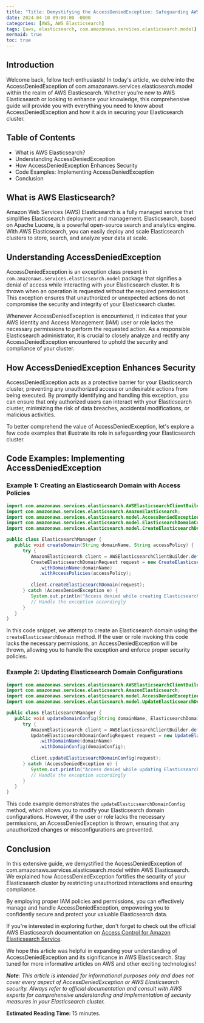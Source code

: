```yaml
---
title: "Title: Demystifying the AccessDeniedException: Safeguarding AWS Elasticsearch cluster with com.amazonaws.services.elasticsearch.model"
date: 2024-04-10 09:00:00 -0000
categories: [AWS, AWS Elasticsearch]
tags: [aws, elasticsearch, com.amazonaws.services.elasticsearch.model]
mermaid: true
toc: true
---
```



## Introduction

Welcome back, fellow tech enthusiasts! In today's article, we delve into the AccessDeniedException of com.amazonaws.services.elasticsearch.model within the realm of AWS Elasticsearch. Whether you're new to AWS Elasticsearch or looking to enhance your knowledge, this comprehensive guide will provide you with everything you need to know about AccessDeniedException and how it aids in securing your Elasticsearch cluster.

## Table of Contents

- What is AWS Elasticsearch?
- Understanding AccessDeniedException
- How AccessDeniedException Enhances Security
- Code Examples: Implementing AccessDeniedException
- Conclusion

## What is AWS Elasticsearch?

Amazon Web Services (AWS) Elasticsearch is a fully managed service that simplifies Elasticsearch deployment and management. Elasticsearch, based on Apache Lucene, is a powerful open-source search and analytics engine. With AWS Elasticsearch, you can easily deploy and scale Elasticsearch clusters to store, search, and analyze your data at scale.

## Understanding AccessDeniedException

AccessDeniedException is an exception class present in `com.amazonaws.services.elasticsearch.model` package that signifies a denial of access while interacting with your Elasticsearch cluster. It is thrown when an operation is requested without the required permissions. This exception ensures that unauthorized or unexpected actions do not compromise the security and integrity of your Elasticsearch cluster.

Whenever AccessDeniedException is encountered, it indicates that your AWS Identity and Access Management (IAM) user or role lacks the necessary permissions to perform the requested action. As a responsible Elasticsearch administrator, it is crucial to closely analyze and rectify any AccessDeniedException encountered to uphold the security and compliance of your cluster.

## How AccessDeniedException Enhances Security

AccessDeniedException acts as a protective barrier for your Elasticsearch cluster, preventing any unauthorized access or undesirable actions from being executed. By promptly identifying and handling this exception, you can ensure that only authorized users can interact with your Elasticsearch cluster, minimizing the risk of data breaches, accidental modifications, or malicious activities.

To better comprehend the value of AccessDeniedException, let's explore a few code examples that illustrate its role in safeguarding your Elasticsearch cluster.

## Code Examples: Implementing AccessDeniedException

### Example 1: Creating an Elasticsearch Domain with Access Policies

```java
import com.amazonaws.services.elasticsearch.AWSElasticsearchClientBuilder;
import com.amazonaws.services.elasticsearch.AmazonElasticsearch;
import com.amazonaws.services.elasticsearch.model.AccessDeniedException;
import com.amazonaws.services.elasticsearch.model.ElasticsearchDomainConfig;
import com.amazonaws.services.elasticsearch.model.CreateElasticsearchDomainRequest;

public class ElasticsearchManager {
   public void createDomain(String domainName, String accessPolicy) {
      try {
         AmazonElasticsearch client = AWSElasticsearchClientBuilder.defaultClient();
         CreateElasticsearchDomainRequest request = new CreateElasticsearchDomainRequest()
            .withDomainName(domainName)
            .withAccessPolicies(accessPolicy);
         
         client.createElasticsearchDomain(request);
      } catch (AccessDeniedException e) {
         System.out.println("Access denied while creating Elasticsearch domain.");
         // Handle the exception accordingly
      }
   }
}
```

In this code snippet, we attempt to create an Elasticsearch domain using the `createElasticsearchDomain` method. If the user or role invoking this code lacks the necessary permissions, an AccessDeniedException will be thrown, allowing you to handle the exception and enforce proper security policies.

### Example 2: Updating Elasticsearch Domain Configurations

```java
import com.amazonaws.services.elasticsearch.AWSElasticsearchClientBuilder;
import com.amazonaws.services.elasticsearch.AmazonElasticsearch;
import com.amazonaws.services.elasticsearch.model.AccessDeniedException;
import com.amazonaws.services.elasticsearch.model.UpdateElasticsearchDomainConfigRequest;

public class ElasticsearchManager {
   public void updateDomainConfig(String domainName, ElasticsearchDomainConfig domainConfig) {
      try {
         AmazonElasticsearch client = AWSElasticsearchClientBuilder.defaultClient();
         UpdateElasticsearchDomainConfigRequest request = new UpdateElasticsearchDomainConfigRequest()
            .withDomainName(domainName)
            .withDomainConfig(domainConfig);
         
         client.updateElasticsearchDomainConfig(request);
      } catch (AccessDeniedException e) {
         System.out.println("Access denied while updating Elasticsearch domain config.");
         // Handle the exception accordingly
      }
   }
}
```

This code example demonstrates the `updateElasticsearchDomainConfig` method, which allows you to modify your Elasticsearch domain configurations. However, if the user or role lacks the necessary permissions, an AccessDeniedException is thrown, ensuring that any unauthorized changes or misconfigurations are prevented.

## Conclusion

In this extensive guide, we demystified the AccessDeniedException of com.amazonaws.services.elasticsearch.model within AWS Elasticsearch. We explained how AccessDeniedException fortifies the security of your Elasticsearch cluster by restricting unauthorized interactions and ensuring compliance.

By employing proper IAM policies and permissions, you can effectively manage and handle AccessDeniedException, empowering you to confidently secure and protect your valuable Elasticsearch data.

If you're interested in exploring further, don't forget to check out the official AWS Elasticsearch documentation on [Access Control for Amazon Elasticsearch Service](https://docs.aws.amazon.com/elasticsearch-service/latest/developerguide/security_iam_id-based-policy-examples.html).

We hope this article was helpful in expanding your understanding of AccessDeniedException and its significance in AWS Elasticsearch. Stay tuned for more informative articles on AWS and other exciting technologies!

***Note***: *This article is intended for informational purposes only and does not cover every aspect of AccessDeniedException or AWS Elasticsearch security. Always refer to official documentation and consult with AWS experts for comprehensive understanding and implementation of security measures in your Elasticsearch cluster.*

**Estimated Reading Time:** 15 minutes.